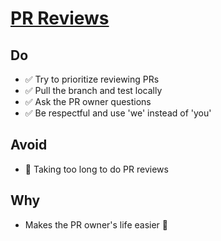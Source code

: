 # [PR Reviews](https://mtlynch.io/human-code-reviews-1/)

## Do
- ✅ Try to prioritize reviewing PRs
- ✅ Pull the branch and test locally
- ✅ Ask the PR owner questions
- ✅ Be respectful and use 'we' instead of 'you'


## Avoid
- 🛑 Taking too long to do PR reviews

## Why
- Makes the PR owner's life easier 💚
